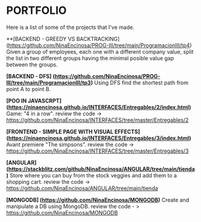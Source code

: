# PORTFOLIO
Here is a list of some of the projects that I've made.

**[BACKEND - GREEDY VS BACKTRACKING] (https://github.com/NinaEncinosa/PROG-III/tree/main/ProgramacionIII/tp4)
Given a group of employees, each one with a different company value, split the list in two different groups having the minimal posible value gap between the groups.

**[BACKEND - DFS] (https://github.com/NinaEncinosa/PROG-III/tree/main/ProgramacionIII/tp3)**
Using DFS find the shortest path from point A to point B. 

**[POO IN JAVASCRPT] (https://ninaencinosa.github.io/INTERFACES/Entregables/2/index.html)**
Game: "4 in a row".
review the code -> https://github.com/NinaEncinosa/INTERFACES/tree/master/Entregables/2

**[FRONTEND - SIMPLE PAGE WITH VISUAL EFFECTS] (https://ninaencinosa.github.io/INTERFACES/Entregables/3/index.html)**
Avant premiere "The simpsons".
review the code -> https://github.com/NinaEncinosa/INTERFACES/tree/master/Entregables/3

**[ANGULAR] (https://stackblitz.com/github/NinaEncinosa/ANGULAR/tree/main/tienda)**
Store where you can buy from the stock veggies and add them to a shopping cart.
review the code -> https://github.com/NinaEncinosa/ANGULAR/tree/main/tienda

**[MONGODB] (https://github.com/NinaEncinosa/MONGODB)**
Create and manipulate a DB using MongoDB.
review the code - > https://github.com/NinaEncinosa/MONGODB





